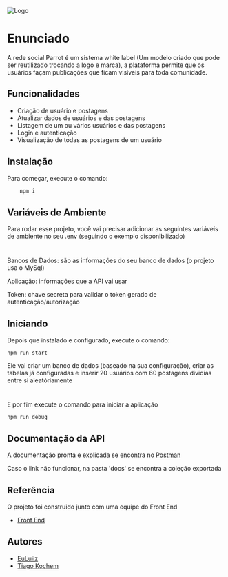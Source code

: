 
![Logo](https://dev-to-uploads.s3.amazonaws.com/uploads/articles/th5xamgrr6se0x5ro4g6.png)




# Enunciado

A rede social Parrot é um sistema white label (Um modelo criado que pode ser reutilizado trocando a logo e marca), a plataforma permite que os usuários façam publicações que
ficam visíveis para toda comunidade.


## Funcionalidades

- Criação de usuário e postagens
- Atualizar dados de usuários e das postagens
- Listagem de um ou vários usuários e das postagens
- Login e autenticação
- Visualização de todas as postagens de um usuário


## Instalação

Para começar, execute o comando:

```bash
    npm i
```
    
## Variáveis de Ambiente

Para rodar esse projeto, você vai precisar adicionar as seguintes variáveis de ambiente no seu .env (seguindo o exemplo disponibilizado)
#
Bancos de Dados: são as informações do seu banco de dados (o projeto usa o MySql)

Aplicação: informações que a API vai usar

Token: chave secreta para validar o token gerado de autenticação/autorização

## Iniciando

Depois que instalado e configurado, execute o comando:

`npm run start`

Ele vai criar um banco de dados (baseado na sua configuração), criar as tabelas já configuradas e inserir 20 usuários com 60 postagens dividias entre si aleatóriamente

#

E por fim execute o comando para iniciar a aplicação

`npm run debug`
## Documentação da API

A documentação pronta e explicada se encontra no [Postman](https://documenter.getpostman.com/view/24048036/2s8YCjDC1C)  

Caso o link não funcionar, na pasta 'docs' se encontra a coleção exportada


## Referência

O projeto foi construido junto com uma equipe do Front End

 - [Front End](https://github.com/JessicaArf/parrot)


## Autores

- [EuLuiiz](https://www.github.com/EuLuiiz)
- [Tiago Kochem](https://github.com/Tiagokochem)

